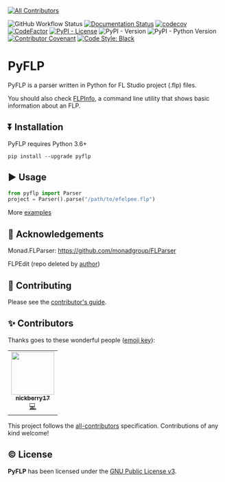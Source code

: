 <!-- PROJECT SHIELDS -->
<!-- ALL-CONTRIBUTORS-BADGE:START - Do not remove or modify this section -->
[![All Contributors](https://img.shields.io/badge/all_contributors-1-orange.svg?style=flat-square)](#contributors-)
<!-- ALL-CONTRIBUTORS-BADGE:END -->

![GitHub Workflow Status][workflow-shield]
[![Documentation Status][docs-shield]][docs-link]
[![codecov][codecov-badge]][codecov-link]
[![CodeFactor][codefactor-badge]][codefactor-link]
[![PyPI - License][license-shield]][license-link]
![PyPI - Version][version-shield]
![PyPI - Python Version][pyversions-shield]
[![Contributor Covenant][covenant-shield]][covenant-link]
[![Code Style: Black][black-shield]][black-link]

# PyFLP

PyFLP is a parser written in Python for FL Studio project (.flp) files.

You should also check [FLPInfo](https://github.com/demberto/FLPInfo), a command
line utility that shows basic information about an FLP.

## ⏬ Installation

PyFLP requires Python 3.6+

```
pip install --upgrade pyflp
```

## ▶ Usage

```Python
from pyflp import Parser
project = Parser().parse("/path/to/efelpee.flp")
```

More [examples](https://pyflp.rtfd.io/en/latest/handbook/)

## 🙏 Acknowledgements

Monad.FLParser: https://github.com/monadgroup/FLParser

FLPEdit (repo deleted by [author](https://github.com/roadcrewworker))

## 🤝 Contributing

Please see the [contributor's guide][contributors-guide].

## ✨ Contributors

Thanks goes to these wonderful people ([emoji key](https://allcontributors.org/docs/en/emoji-key)):

<!-- ALL-CONTRIBUTORS-LIST:START - Do not remove or modify this section -->
<!-- prettier-ignore-start -->
<!-- markdownlint-disable -->
<table>
  <tr>
    <td align="center"><a href="https://github.com/nickberry17"><img src="https://avatars.githubusercontent.com/u/18670565?v=4?s=100" width="100px;" alt=""/><br /><sub><b>nickberry17</b></sub></a><br /><a href="https://github.com/demberto/PyFLP/commits?author=nickberry17" title="Code">💻</a></td>
  </tr>
</table>

<!-- markdownlint-restore -->
<!-- prettier-ignore-end -->

<!-- ALL-CONTRIBUTORS-LIST:END -->

This project follows the [all-contributors](https://github.com/all-contributors/all-contributors) specification. Contributions of any kind welcome!

## © License

**PyFLP** has been licensed under the [GNU Public License v3][gpl3-link].

<!-- BADGES / SHIELDS -->
[black-shield]: https://img.shields.io/badge/code%20style-black-black
[codecov-badge]: https://codecov.io/gh/demberto/PyFLP/branch/master/graph/badge.svg?token=RGSRMMF8PF
[codefactor-badge]: https://www.codefactor.io/repository/github/demberto/pyflp/badge
[covenant-shield]: https://img.shields.io/badge/Contributor%20Covenant-2.1-4baaaa.svg
[docs-shield]: https://readthedocs.org/projects/pyflp/badge/?version=latest
[license-shield]: https://img.shields.io/pypi/l/pyflp
[pyversions-shield]: https://img.shields.io/pypi/pyversions/pyflp
[version-shield]: https://img.shields.io/pypi/v/pyflp
[workflow-shield]: https://img.shields.io/github/workflow/status/demberto/pyflp/main

<!-- LINKS -->
[black-link]: https://github.com/psf/black
[codecov-link]: https://codecov.io/gh/demberto/PyFLP
[codefactor-link]: https://www.codefactor.io/repository/github/demberto/pyflp
[contributors-guide]: https://github.com/demberto/PyFLP/blob/master/CONTRIBUTING.md
[covenant-link]: https://github.com/demberto/PyFLP/blob/master/CODE_OF_CONDUCT.md
[docs-link]: https://pyflp.readthedocs.io/en/latest/
[gpl3-link]: https://www.gnu.org/licenses/gpl-3.0.en.html
[license-link]: https://github.com/demberto/PyFLP/blob/master/LICENSE
